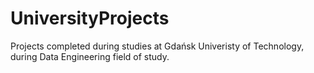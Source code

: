 # UniversityProjects
Projects completed during studies at Gdańsk Univeristy of Technology, during Data Engineering field of study.
